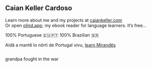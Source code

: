 ## Caian Keller Cardoso

Learn more about me and my projects at [caiankeller.com](https://caiankeller.com)  
Or open [olind.app](https://olind.app); my ebook reader for language learners. It’s free… 

100% Portuguese 🇪🇺🇵🇹 100% Brazilian 🇧🇷

Aidâ a mantê lo nôrti de Portugal vivu, [learn Mirandês](https://lhengua.org/lalhengua/)  

<img src="https://komarev.com/ghpvc/?username=caiankeller" width="0" height="0" />

grandpa fought in the war
